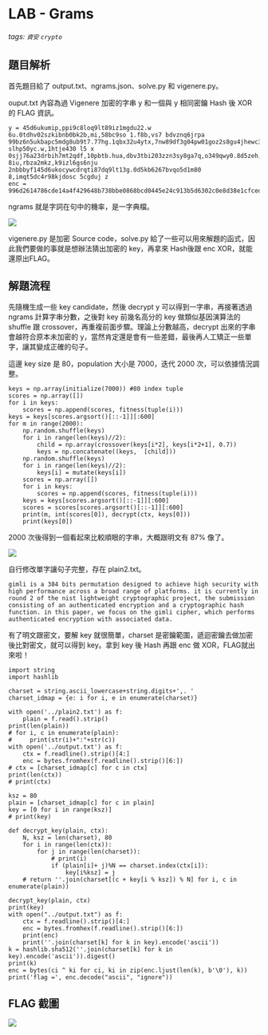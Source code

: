 # LAB - Grams
###### tags: `資安` `crypto`

## 題目解析
首先題目給了 output.txt、ngrams.json、solve.py 和 vigenere.py。

ouput.txt 內容為過 Vigenere 加密的字串 y 和一個與 y 相同密鑰 Hash 後 XOR 的 FLAG 資訊。
```
y = 45d6ukumip,ppi9c8loq9lt89iz1mgdu22.w 6u.0tdhv02szkibnb0bk2b,mi,58bc9so 1.f8b,vs7 bdvznq6jrpa 99bz6n5ukbapc5mdg8ub9t7.77hg.1qbx32u4ytx,7nw89df3g04pw01goz2s8gu4jhewc3ss5qnxe6aq slhp50yc.w,1htje430 l5 x 0sjj76a23drbih7mt2qdf,10pbtb.hua,dbv3tbi203zzn3sy8ga7q,o349qwy0.8d5zeh,31x0ol0pain413 8iu,rbza2mkz,k9izl6gs6nju 2nbbbyf145d6ukocywcdrqti87dq9lt13g.0d5kb6267bvqo5d1m80 8,imqt5dc4r98kjdosc 5cgduj z
enc = 996d2614786cde14a4f429648b738bbe0868bcd0445e24c913b5d6302c0e8d38e1cfcedbdd8956cec71622caceeafd5c3004555b11ab0249858208556154d9b7
```

ngrams 就是字詞在句中的機率，是一字典檔。

![](https://i.imgur.com/xexD9pW.png)

vigenere.py 是加密 Source code，solve.py 給了一些可以用來解題的函式，因此我們要做的事就是想辦法猜出加密的 key，再拿來 Hash後跟 enc XOR，就能還原出FLAG。

## 解題流程
先隨機生成一些 key candidate，然後 decrypt y 可以得到一字串，再接著透過 ngrams 計算字串分數，之後對 key 前幾名高分的 key 做類似基因演算法的 shuffle 跟 crossover，再重複前面步驟。理論上分數越高，decrypt 出來的字串會越符合原本未加密的 y，當然肯定還是會有一些差錯，最後再人工矯正一些單字，讓其變成正確的句子。

這邊 key size 是 80，population 大小是 7000，迭代 2000 次，可以依據情況調整。
```python=1 
keys = np.array(initialize(7000)) #80 index tuple
scores = np.array([])
for i in keys:
    scores = np.append(scores, fitness(tuple(i)))
keys = keys[scores.argsort()[::-1]][:600]
for m in range(2000):
    np.random.shuffle(keys)
    for i in range(len(keys)//2):
        child = np.array(crossover(keys[i*2], keys[i*2+1], 0.7))
        keys = np.concatenate((keys,  [child]))
    np.random.shuffle(keys)
    for i in range(len(keys)//2):
        keys[i] = mutate(keys[i])
    scores = np.array([])
    for i in keys:
        scores = np.append(scores, fitness(tuple(i)))
    keys = keys[scores.argsort()[::-1]][:600]
    scores = scores[scores.argsort()[::-1]][:600]
    print(m, int(scores[0]), decrypt(ctx, keys[0]))
    print(keys[0])
```
2000 次後得到一個看起來比較順眼的字串，大概跟明文有 87% 像了。

![](https://i.imgur.com/oAqSgUS.png)

自行修改單字讓句子完整，存在 plain2.txt。
```
gimli is a 384 bits permutation designed to achieve high security with high performance across a broad range of platforms. it is currently in round 2 of the nist lightweight cryptographic project, the submission consisting of an authenticated encryption and a cryptographic hash function. in this paper, we focus on the gimli cipher, which performs authenticated encryption with associated data.
```
有了明文跟密文，要解 key 就很簡單，charset 是密鑰範圍，遞迴密鑰去做加密後比對密文，就可以得到 key。拿到 key 後 Hash 再跟 enc 做 XOR，FLAG就出來啦！
```python=0
import string
import hashlib

charset = string.ascii_lowercase+string.digits+',. '
charset_idmap = {e: i for i, e in enumerate(charset)}

with open('../plain2.txt') as f:
    plain = f.read().strip()
print(len(plain))
# for i, c in enumerate(plain):
#     print(str(i)+":"+str(c))
with open('../output.txt') as f:
    ctx = f.readline().strip()[4:]
    enc = bytes.fromhex(f.readline().strip()[6:])
# ctx = [charset_idmap[c] for c in ctx]
print(len(ctx))
# print(ctx)

ksz = 80
plain = [charset_idmap[c] for c in plain]
key = [0 for i in range(ksz)]
# print(key)

def decrypt_key(plain, ctx):
    N, ksz = len(charset), 80
    for i in range(len(ctx)):
        for j in range(len(charset)):
            # print(i)
            if (plain[i]+ j)%N == charset.index(ctx[i]):
                key[i%ksz] = j
    # return ''.join(charset[(c + key[i % ksz]) % N] for i, c in enumerate(plain))

decrypt_key(plain, ctx)
print(key)
with open("../output.txt") as f:
    ctx = f.readline().strip()[4:]
    enc = bytes.fromhex(f.readline().strip()[6:])
    print(enc)
    print(''.join(charset[k] for k in key).encode('ascii'))
k = hashlib.sha512(''.join(charset[k] for k in key).encode('ascii')).digest()
print(k)
enc = bytes(ci ^ ki for ci, ki in zip(enc.ljust(len(k), b'\0'), k))
print('flag =', enc.decode("ascii", "ignore"))
```
## FLAG 截圖
![](https://i.imgur.com/klI7L8z.png)
